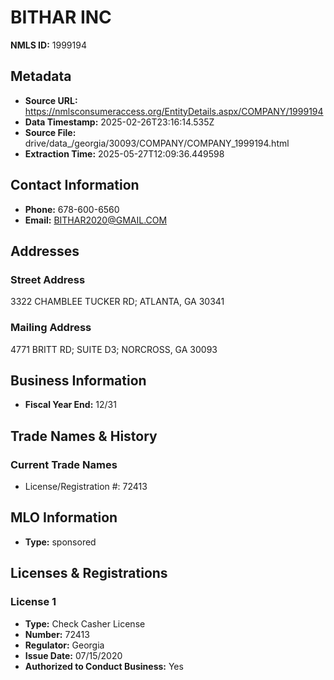 # BITHAR INC

**NMLS ID:** 1999194

## Metadata
- **Source URL:** https://nmlsconsumeraccess.org/EntityDetails.aspx/COMPANY/1999194
- **Data Timestamp:** 2025-02-26T23:16:14.535Z
- **Source File:** drive/data_/georgia/30093/COMPANY/COMPANY_1999194.html
- **Extraction Time:** 2025-05-27T12:09:36.449598

## Contact Information
- **Phone:** 678-600-6560
- **Email:** BITHAR2020@GMAIL.COM

## Addresses
### Street Address
3322 CHAMBLEE TUCKER RD; ATLANTA, GA 30341

### Mailing Address
4771 BRITT RD; SUITE D3; NORCROSS, GA 30093

## Business Information
- **Fiscal Year End:** 12/31

## Trade Names & History
### Current Trade Names
- License/Registration #: 72413

## MLO Information
- **Type:** sponsored

## Licenses & Registrations

### License 1
- **Type:** Check Casher License
- **Number:** 72413
- **Regulator:** Georgia
- **Issue Date:** 07/15/2020
- **Authorized to Conduct Business:** Yes
